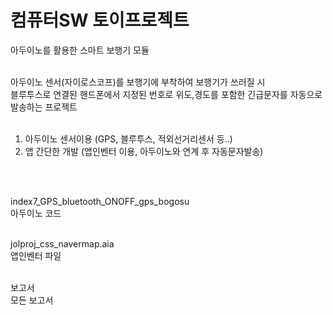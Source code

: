 # 컴퓨터SW 토이프로젝트
아두이노를 활용한 스마트 보행기 모듈<br><br>

아두이노 센서(자이로스코프)를 보행기에 부착하여 보행기가 쓰러질 시 <br>
블루투스로 연결된 핸드폰에서 지정된 번호로 위도,경도를 포함한 긴급문자를 자동으로 발송하는 프로젝트<br><br>

1. 아두이노 센서이용 (GPS, 블루투스, 적외선거리센서 등..)<br>
2. 앱 간단한 개발 (앱인벤터 이용, 아두이노와 연계 후 자동문자발송)<br>



<br><br>

index7_GPS_bluetooth_ONOFF_gps_bogosu <br>
아두이노 코드<br><br>

jolproj_css_navermap.aia<br>
앱인벤터 파일<br><br>

보고서<br>
모든 보고서<br><br>
